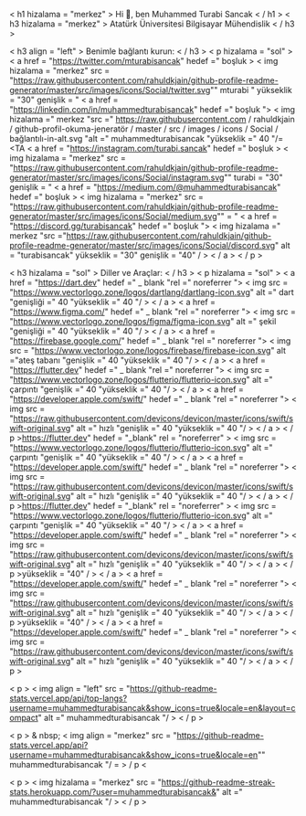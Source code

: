 < h1 hizalama = "merkez" > Hi 👋, ben Muhammed Turabi Sancak < / h1 >
< h3 hizalama = "merkez" > Atatürk Üniversitesi Bilgisayar Mühendislik < / h3 >

< h3 align = "left" > Benimle bağlantı kurun: < / h3 >
< p hizalama = "sol" >
< a href = "https://twitter.com/mturabi̇sancak" hedef =" boşluk > < img hizalama = "merkez" src = "https://raw.githubusercontent.com/rahuldkjain/github-profile-readme-generator/master/src/images/icons/Social/twitter.svg"" mturabi " yükseklik = "30" genişlik = "
< a href = "https://linkedin.com/in/muhammedturabisancak" hedef =" boşluk "> < img hizalama =" merkez "src =" https://raw.githubusercontent.com / rahuldkjain / github-profil-okuma-jeneratör / master / src / images / icons / Social / bağlantılı-in-alt.svg "alt =" muhammedturabisancak "yükseklik =" 40 "/= <TA
< a href = "https://instagram.com/turabi.sancak" hedef =" boşluk > < img hizalama = "merkez" src = "https://raw.githubusercontent.com/rahuldkjain/github-profile-readme-generator/master/src/images/icons/Social/instagram.svg"" turabi = "30" genişlik = "
< a href = "https://medium.com/@muhammedturabisancak" hedef =" boşluk > < img hizalama = "merkez" src = "https://raw.githubusercontent.com/rahuldkjain/github-profile-readme-generator/master/src/images/icons/Social/medium.svg"" = "
< a href = "https://discord.gg/turabisancak" hedef =" boşluk "> < img hizalama =" merkez "src ="https://raw.githubusercontent.com/rahuldkjain/github-profile-readme-generator/master/src/images/icons/Social/discord.svg" alt = "turabisancak" yükseklik = "30" genişlik = "40" / > < / a >
< / p >

< h3 hizalama = "sol" > Diller ve Araçlar: < / h3 >
< p hizalama = "sol" > < a href = "https://dart.dev" hedef =" _ blank "rel =" noreferrer "> < img src = "https://www.vectorlogo.zone/logos/dartlang/dartlang-icon.svg" alt =" dart "genişliği =" 40 "yükseklik =" 40 "/ > < / a > < a href = "https://www.figma.com/" hedef =" _ blank "rel =" noreferrer "> < img src = "https://www.vectorlogo.zone/logos/figma/figma-icon.svg" alt =" şekil "genişliği =" 40 "yükseklik =" 40 "/ > < / a > < a href = "https://firebase.google.com/" hedef =" _ blank "rel =" noreferrer "> < img src = "https://www.vectorlogo.zone/logos/firebase/firebase-icon.svg" alt ="ateş tabanı "genişlik =" 40 "yükseklik =" 40 "/ > < / a > < a href = "https://flutter.dev" hedef =" _ blank "rel =" noreferrer "> < img src = "https://www.vectorlogo.zone/logos/flutterio/flutterio-icon.svg" alt =" çarpıntı "genişlik =" 40 "yükseklik =" 40 "/ > < / a > < a href = "https://developer.apple.com/swift/" hedef =" _ blank "rel =" noreferrer "> < img src = "https://raw.githubusercontent.com/devicons/devicon/master/icons/swift/swift-original.svg" alt =" hızlı "genişlik =" 40 "yükseklik =" 40 "/ > < / a > < / p >https://flutter.dev" hedef = "_blank" rel = "noreferrer" > < img src = "https://www.vectorlogo.zone/logos/flutterio/flutterio-icon.svg" alt =" çarpıntı "genişlik =" 40 "yükseklik =" 40 "/ > < / a > < a href = "https://developer.apple.com/swift/" hedef =" _ blank "rel =" noreferrer "> < img src = "https://raw.githubusercontent.com/devicons/devicon/master/icons/swift/swift-original.svg" alt =" hızlı "genişlik =" 40 "yükseklik =" 40 "/ > < / a > < / p >https://flutter.dev" hedef = "_blank" rel = "noreferrer" > < img src = "https://www.vectorlogo.zone/logos/flutterio/flutterio-icon.svg" alt =" çarpıntı "genişlik =" 40 "yükseklik =" 40 "/ > < / a > < a href = "https://developer.apple.com/swift/" hedef =" _ blank "rel =" noreferrer "> < img src = "https://raw.githubusercontent.com/devicons/devicon/master/icons/swift/swift-original.svg" alt =" hızlı "genişlik =" 40 "yükseklik =" 40 "/ > < / a > < / p >yükseklik = "40" / > < / a > < a href = "https://developer.apple.com/swift/" hedef =" _ blank "rel =" noreferrer "> < img src = "https://raw.githubusercontent.com/devicons/devicon/master/icons/swift/swift-original.svg" alt =" hızlı "genişlik =" 40 "yükseklik =" 40 "/ > < / a > < / p >yükseklik = "40" / > < / a > < a href = "https://developer.apple.com/swift/" hedef =" _ blank "rel =" noreferrer "> < img src = "https://raw.githubusercontent.com/devicons/devicon/master/icons/swift/swift-original.svg" alt =" hızlı "genişlik =" 40 "yükseklik =" 40 "/ > < / a > < / p >

< p > < img align = "left" src = "https://github-readme-stats.vercel.app/api/top-langs?username=muhammedturabisancak&show_icons=true&locale=en&layout=compact" alt =" muhammedturabisancak "/ > < / p >

< p > & nbsp; < img align = "merkez" src = "https://github-readme-stats.vercel.app/api?username=muhammedturabisancak&show_icons=true&locale=en"" muhammedturabisancak "/ = > / p <

< p > < img hizalama = "merkez" src = "https://github-readme-streak-stats.herokuapp.com/?user=muhammedturabisancak&" alt =" muhammedturabisancak "/ > < / p >

